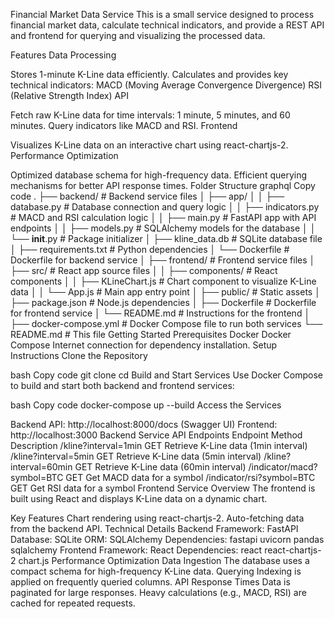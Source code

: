 Financial Market Data Service
This is a small service designed to process financial market data, calculate technical indicators, and provide a REST API and frontend for querying and visualizing the processed data.

Features
Data Processing

Stores 1-minute K-Line data efficiently.
Calculates and provides key technical indicators:
MACD (Moving Average Convergence Divergence)
RSI (Relative Strength Index)
API

Fetch raw K-Line data for time intervals:
1 minute, 5 minutes, and 60 minutes.
Query indicators like MACD and RSI.
Frontend

Visualizes K-Line data on an interactive chart using react-chartjs-2.
Performance Optimization

Optimized database schema for high-frequency data.
Efficient querying mechanisms for better API response times.
Folder Structure
graphql
Copy code
.
├── backend/                # Backend service files
│   ├── app/
│   │   ├── database.py     # Database connection and query logic
│   │   ├── indicators.py   # MACD and RSI calculation logic
│   │   ├── main.py         # FastAPI app with API endpoints
│   │   ├── models.py       # SQLAlchemy models for the database
│   │   └── __init__.py     # Package initializer
│   ├── kline_data.db       # SQLite database file
│   ├── requirements.txt    # Python dependencies
│   └── Dockerfile          # Dockerfile for backend service
│
├── frontend/               # Frontend service files
│   ├── src/                # React app source files
│   │   ├── components/     # React components
│   │   ├── KLineChart.js   # Chart component to visualize K-Line data
│   │   └── App.js          # Main app entry point
│   ├── public/             # Static assets
│   ├── package.json        # Node.js dependencies
│   ├── Dockerfile          # Dockerfile for frontend service
│   └── README.md           # Instructions for the frontend
│
├── docker-compose.yml      # Docker Compose file to run both services
└── README.md               # This file
Getting Started
Prerequisites
Docker
Docker Compose
Internet connection for dependency installation.
Setup Instructions
Clone the Repository

bash
Copy code
git clone <repository-url>
cd <repository-folder>
Build and Start Services Use Docker Compose to build and start both backend and frontend services:

bash
Copy code
docker-compose up --build
Access the Services

Backend API: http://localhost:8000/docs (Swagger UI)
Frontend: http://localhost:3000
Backend Service
API Endpoints
Endpoint	Method	Description
/kline?interval=1min	GET	Retrieve K-Line data (1min interval)
/kline?interval=5min	GET	Retrieve K-Line data (5min interval)
/kline?interval=60min	GET	Retrieve K-Line data (60min interval)
/indicator/macd?symbol=BTC	GET	Get MACD data for a symbol
/indicator/rsi?symbol=BTC	GET	Get RSI data for a symbol
Frontend Service
Overview
The frontend is built using React and displays K-Line data on a dynamic chart.

Key Features
Chart rendering using react-chartjs-2.
Auto-fetching data from the backend API.
Technical Details
Backend
Framework: FastAPI
Database: SQLite
ORM: SQLAlchemy
Dependencies:
fastapi
uvicorn
pandas
sqlalchemy
Frontend
Framework: React
Dependencies:
react
react-chartjs-2
chart.js
Performance Optimization
Data Ingestion
The database uses a compact schema for high-frequency K-Line data.
Querying
Indexing is applied on frequently queried columns.
API Response Times
Data is paginated for large responses.
Heavy calculations (e.g., MACD, RSI) are cached for repeated requests.

